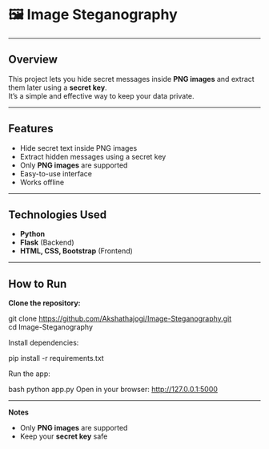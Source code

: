 ﻿# 🖼️ Image Steganography

---

## **Overview**  
This project lets you hide secret messages inside **PNG images** and extract them later using a **secret key**.  
It’s a simple and effective way to keep your data private.

---

## **Features**  
- Hide secret text inside PNG images  
- Extract hidden messages using a secret key  
- Only **PNG images** are supported  
- Easy-to-use interface  
- Works offline  

---

## **Technologies Used**  
- **Python**  
- **Flask** (Backend)  
- **HTML, CSS, Bootstrap** (Frontend)  

---

## **How to Run**  

**Clone the repository:**  

git clone https://github.com/Akshathajogi/Image-Steganography.git  
cd Image-Steganography

Install dependencies:

pip install -r requirements.txt


Run the app:

bash
python app.py
Open in your browser:
http://127.0.0.1:5000

---------

**Notes**

- Only **PNG images** are supported
- Keep your **secret key** safe

